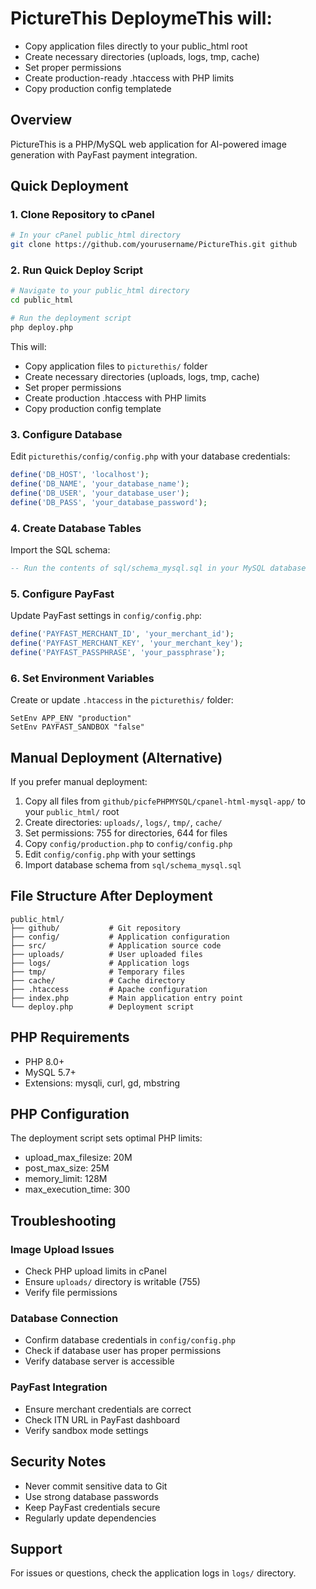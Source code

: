# PictureThis DeploymeThis will:
- Copy application files directly to your public_html root
- Create necessary directories (uploads, logs, tmp, cache)
- Set proper permissions
- Create production-ready .htaccess with PHP limits
- Copy production config templatede

## Overview
PictureThis is a PHP/MySQL web application for AI-powered image generation with PayFast payment integration.

## Quick Deployment

### 1. Clone Repository to cPanel
```bash
# In your cPanel public_html directory
git clone https://github.com/yourusername/PictureThis.git github
```

### 2. Run Quick Deploy Script
```bash
# Navigate to your public_html directory
cd public_html

# Run the deployment script
php deploy.php
```

This will:
- Copy application files to `picturethis/` folder
- Create necessary directories (uploads, logs, tmp, cache)
- Set proper permissions
- Create production .htaccess with PHP limits
- Copy production config template

### 3. Configure Database
Edit `picturethis/config/config.php` with your database credentials:
```php
define('DB_HOST', 'localhost');
define('DB_NAME', 'your_database_name');
define('DB_USER', 'your_database_user');
define('DB_PASS', 'your_database_password');
```

### 4. Create Database Tables
Import the SQL schema:
```sql
-- Run the contents of sql/schema_mysql.sql in your MySQL database
```

### 5. Configure PayFast
Update PayFast settings in `config/config.php`:
```php
define('PAYFAST_MERCHANT_ID', 'your_merchant_id');
define('PAYFAST_MERCHANT_KEY', 'your_merchant_key');
define('PAYFAST_PASSPHRASE', 'your_passphrase');
```

### 6. Set Environment Variables
Create or update `.htaccess` in the `picturethis/` folder:
```
SetEnv APP_ENV "production"
SetEnv PAYFAST_SANDBOX "false"
```

## Manual Deployment (Alternative)

If you prefer manual deployment:

1. Copy all files from `github/picfePHPMYSQL/cpanel-html-mysql-app/` to your `public_html/` root
2. Create directories: `uploads/`, `logs/`, `tmp/`, `cache/`
3. Set permissions: 755 for directories, 644 for files
4. Copy `config/production.php` to `config/config.php`
5. Edit `config/config.php` with your settings
6. Import database schema from `sql/schema_mysql.sql`

## File Structure After Deployment
```
public_html/
├── github/           # Git repository
├── config/           # Application configuration
├── src/              # Application source code
├── uploads/          # User uploaded files
├── logs/             # Application logs
├── tmp/              # Temporary files
├── cache/            # Cache directory
├── .htaccess         # Apache configuration
├── index.php         # Main application entry point
└── deploy.php        # Deployment script
```

## PHP Requirements
- PHP 8.0+
- MySQL 5.7+
- Extensions: mysqli, curl, gd, mbstring

## PHP Configuration
The deployment script sets optimal PHP limits:
- upload_max_filesize: 20M
- post_max_size: 25M
- memory_limit: 128M
- max_execution_time: 300

## Troubleshooting

### Image Upload Issues
- Check PHP upload limits in cPanel
- Ensure `uploads/` directory is writable (755)
- Verify file permissions

### Database Connection
- Confirm database credentials in `config/config.php`
- Check if database user has proper permissions
- Verify database server is accessible

### PayFast Integration
- Ensure merchant credentials are correct
- Check ITN URL in PayFast dashboard
- Verify sandbox mode settings

## Security Notes
- Never commit sensitive data to Git
- Use strong database passwords
- Keep PayFast credentials secure
- Regularly update dependencies

## Support
For issues or questions, check the application logs in `logs/` directory.